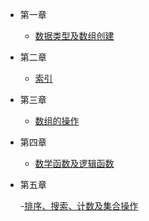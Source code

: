 - 第一章

  - [数据类型及数组创建](part1/第一章：part1.md)

- 第二章

  - [索引](part2/第二章：part2.md)

- 第三章

  - [数组的操作](part3/第三章：part3.md)
  
- 第四章

  - [数学函数及逻辑函数](part4/第四章：part4.md)
  
- 第五章

  -[排序、搜索、计数及集合操作](part5/第五章：part5.md)

